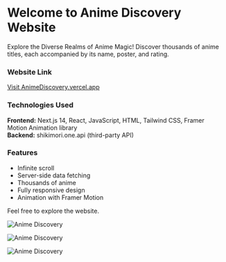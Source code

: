 # Welcome to Anime Discovery Website

Explore the Diverse Realms of Anime Magic! Discover thousands of anime titles, each accompanied by its name, poster, and rating.

### Website Link

[Visit AnimeDiscovery.vercel.app](https://animediscovery.vercel.app)

### Technologies Used

**Frontend:** Next.js 14, React, JavaScript, HTML, Tailwind CSS, Framer Motion Animation library  
**Backend:** shikimori.one.api (third-party API)

### Features

- Infinite scroll
- Server-side data fetching
- Thousands of anime
- Fully responsive design
- Animation with Framer Motion

Feel free to explore the website.

![Anime Discovery](/deskImg.webp)

![Anime Discovery](/tabImg.webp)

![Anime Discovery](/phoneImg.webp)
